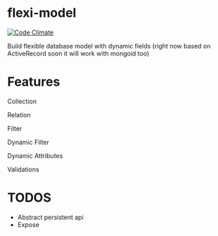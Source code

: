 flexi-model
===========

[![Code Climate](https://codeclimate.com/badge.png)](https://codeclimate.com/github/we4tech/flexi-model)

Build flexible database model with dynamic fields (right now based on ActiveRecord soon it will work with mongoid too)

Features
===========

Collection

Relation

Filter

Dynamic Filter

Dynamic Attributes

Validations

TODOS
=====

* Abstract persistent api
* Expose
